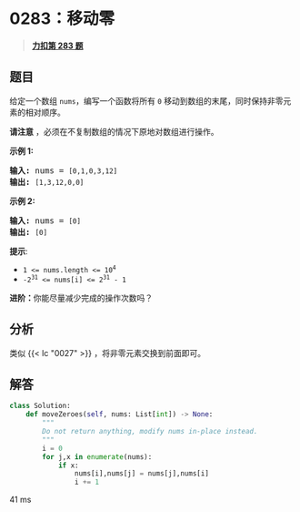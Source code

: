 # 0283：移动零


> <u>**[力扣第 283 题](https://leetcode.cn/problems/move-zeroes/)**</u>

## 题目

<p>给定一个数组 <code>nums</code>，编写一个函数将所有 <code>0</code> 移动到数组的末尾，同时保持非零元素的相对顺序。</p>

<p><strong>请注意</strong> ，必须在不复制数组的情况下原地对数组进行操作。</p>



<p><strong>示例 1:</strong></p>

<pre>
<strong>输入:</strong> nums = <code>[0,1,0,3,12]</code>
<strong>输出:</strong> <code>[1,3,12,0,0]</code>
</pre>

<p><strong>示例 2:</strong></p>

<pre>
<strong>输入:</strong> nums = <code>[0]</code>
<strong>输出:</strong> <code>[0]</code></pre>



<p><strong>提示</strong>:</p>
<meta charset="UTF-8" />

<ul>
<li><code>1 &lt;= nums.length &lt;= 10<sup>4</sup></code></li>
<li><code>-2<sup>31</sup> &lt;= nums[i] &lt;= 2<sup>31</sup> - 1</code></li>
</ul>



<p><b>进阶：</b>你能尽量减少完成的操作次数吗？</p>


## 分析

类似 {{< lc "0027" >}} ，将非零元素交换到前面即可。

## 解答

```python
class Solution:
    def moveZeroes(self, nums: List[int]) -> None:
        """
        Do not return anything, modify nums in-place instead.
        """
        i = 0
        for j,x in enumerate(nums):
            if x:
                nums[i],nums[j] = nums[j],nums[i]
                i += 1
```
41 ms

